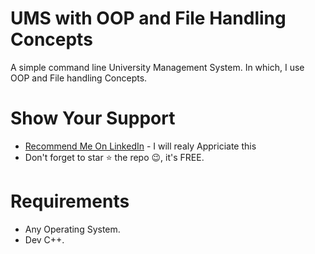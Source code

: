 # UMS with OOP and File Handling Concepts
A simple command line University Management System. In which, I use OOP and File handling Concepts.   
# Show Your Support
* [Recommend Me On LinkedIn](https://www.linkedin.com/in/imalisheraz/) - I will realy Appriciate this  
* Don't forget to star ⭐ the repo 😉, it's FREE.

# Requirements
* Any Operating System.   
* Dev C++.
